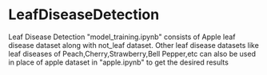 # LeafDiseaseDetection
Leaf Disease Detection
"model_training.ipynb" consists of Apple leaf disease dataset along with not_leaf dataset. Other leaf disease datasets like leaf diseases of Peach,Cherry,Strawberry,Bell Pepper,etc can also be used in place of apple dataset in "apple.ipynb" to get the desired results
